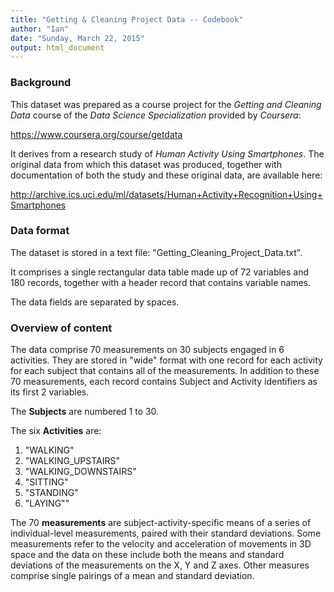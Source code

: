 ```yaml
---
title: "Getting & Cleaning Project Data -- Codebook"
author: "Ian"
date: "Sunday, March 22, 2015"
output: html_document
---
```

### Background

This dataset was prepared as a course project for the *Getting and Cleaning Data* course of the *Data Science Specialization* provided by *Coursera*:

https://www.coursera.org/course/getdata

It derives from a research study of *Human Activity Using Smartphones*. The original data from which this dataset was produced, together with documentation of both the study and these original data, are available here:

http://archive.ics.uci.edu/ml/datasets/Human+Activity+Recognition+Using+Smartphones

### Data format

The dataset is stored in a text file: "Getting_Cleaning_Project_Data.txt".

It comprises a single rectangular data table made up of 72 variables and 180 records, together with a header record that contains variable names.

The data fields are separated by spaces.

### Overview of content

The data comprise 70 measurements on 30 subjects engaged in 6 activities. They are stored in "wide" format with one record for each activity for each subject that contains all of the measurements. In addition to these 70 measurements, each record contains Subject and Activity identifiers as its first 2 variables.

The **Subjects** are numbered 1 to 30.

The six **Activities** are:

1. "WALKING"
2. "WALKING_UPSTAIRS"
3. "WALKING_DOWNSTAIRS"
4. "SITTING"
5. "STANDING"
6. "LAYING""

The 70 **measurements** are subject-activity-specific means of a series of individual-level measurements, paired with their standard deviations. Some measurements refer to the velocity and acceleration of movements in 3D space and the data on these include both the means and standard deviations of the measurements on the X, Y and Z axes. Other measures comprise single pairings of a mean and standard deviation.
